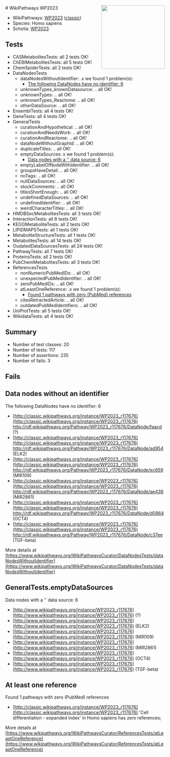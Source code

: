 <img style="float: right; width: 200px" src="https://upload.wikimedia.org/wikipedia/commons/thumb/8/83/Wplogo_with_text_500.png/640px-Wplogo_with_text_500.png" />
# WikiPathways WP2023

* WikiPathways: [WP2023](https://wikipathways.org/pathways/WP2023) ([classic](https://classic.wikipathways.org/instance/WP2023))
* Species: Homo sapiens
* Scholia: [WP2023](https://scholia.toolforge.org/wikipathways/WP2023)
## Tests
* CASMetabolitesTests: all 2 tests OK!
* ChEBIMetabolitesTests: all 5 tests OK!
* ChemSpiderTests: all 2 tests OK!
* DataNodesTests
    * dataNodesWithoutIdentifier: .x we found 1 problem(s):
        * [The following DataNodes have no identifier: 6](#d2d32fa5)
    * unknownTypes_knownDatasource: .. all OK!
    * unknownTypes: .. all OK!
    * unknownTypes_Reactome: .. all OK!
    * otherDataSource: .. all OK!
* EnsemblTests: all 4 tests OK!
* GeneTests: all 4 tests OK!
* GeneralTests
    * curationAndHypothetical: .. all OK!
    * curationAndNeedsWork: .. all OK!
    * curationAndReactome: .. all OK!
    * dataNodeWithoutGraphId: .. all OK!
    * duplicateTitles: .. all OK!
    * emptyDataSources: x we found 1 problem(s):
        * [Data nodes with a '' data source: 6](#3d121fd1)
    * emptyLabelOfNodeWithIdentifier: .. all OK!
    * groupsHaveDetail: .. all OK!
    * noTags: .. all OK!
    * nullDataSources: .. all OK!
    * stockComments: .. all OK!
    * titlesShortEnough: .. all OK!
    * undefinedDataSources: .. all OK!
    * undefinedIdentifier: .. all OK!
    * weirdCharacterTitles: .. all OK!
* HMDBSecMetabolitesTests: all 3 tests OK!
* InteractionTests: all 8 tests OK!
* KEGGMetaboliteTests: all 2 tests OK!
* LIPIDMAPSTests: all 1 tests OK!
* MetaboliteStructureTests: all 1 tests OK!
* MetabolitesTests: all 14 tests OK!
* OudatedDataSourcesTests: all 24 tests OK!
* PathwayTests: all 7 tests OK!
* ProteinsTests: all 2 tests OK!
* PubChemMetabolitesTests: all 3 tests OK!
* ReferencesTests
    * nonNumericPubMedIDs: .. all OK!
    * unexpectedPubMedIdentifier: .. all OK!
    * zeroPubMedIDs: .. all OK!
    * atLeastOneReference: .x we found 1 problem(s):
        * [Found 1 pathways with zero (PubMed) references](#d0a459f0)
    * citesRetractedArticle: .. all OK!
    * outdatedPubMedIdentifiers: .. all OK!
* UniProtTests: all 5 tests OK!
* WikidataTests: all 4 tests OK!


## Summary

* Number of test classes: 20
* Number of tests: 117
* Number of assertions: 235
* Number of fails: 3

## Fails

<a name="d2d32fa5" />

## Data nodes without an identifier

The following DataNodes have no identifier: 6

* [http://classic.wikipathways.org/instance/WP2023_r117676](http://classic.wikipathways.org/instance/WP2023_r117676) http://rdf.wikipathways.org/Pathway/WP2023_r117676/DataNode/faacd (?)
* [http://classic.wikipathways.org/instance/WP2023_r117676](http://classic.wikipathways.org/instance/WP2023_r117676) http://rdf.wikipathways.org/Pathway/WP2023_r117676/DataNode/ad954 (ELK2)
* [http://classic.wikipathways.org/instance/WP2023_r117676](http://classic.wikipathways.org/instance/WP2023_r117676) http://rdf.wikipathways.org/Pathway/WP2023_r117676/DataNode/ec659 (MIR109)
* [http://classic.wikipathways.org/instance/WP2023_r117676](http://classic.wikipathways.org/instance/WP2023_r117676) http://rdf.wikipathways.org/Pathway/WP2023_r117676/DataNode/ae436 (MIR2861)
* [http://classic.wikipathways.org/instance/WP2023_r117676](http://classic.wikipathways.org/instance/WP2023_r117676) http://rdf.wikipathways.org/Pathway/WP2023_r117676/DataNode/d0864 (OCT4)
* [http://classic.wikipathways.org/instance/WP2023_r117676](http://classic.wikipathways.org/instance/WP2023_r117676) http://rdf.wikipathways.org/Pathway/WP2023_r117676/DataNode/c37ee (TGF-beta)


More details at [https://www.wikipathways.org/WikiPathwaysCurator/DataNodesTests/dataNodesWithoutIdentifier](https://www.wikipathways.org/WikiPathwaysCurator/DataNodesTests/dataNodesWithoutIdentifier)

<a name="3d121fd1" />

## GeneralTests.emptyDataSources

Data nodes with a '' data source: 6

* [http://www.wikipathways.org/instance/WP2023_r117676](http://www.wikipathways.org/instance/WP2023_r117676) (?)
* [http://www.wikipathways.org/instance/WP2023_r117676](http://www.wikipathways.org/instance/WP2023_r117676) (ELK2)
* [http://www.wikipathways.org/instance/WP2023_r117676](http://www.wikipathways.org/instance/WP2023_r117676) (MIR109)
* [http://www.wikipathways.org/instance/WP2023_r117676](http://www.wikipathways.org/instance/WP2023_r117676) (MIR2861)
* [http://www.wikipathways.org/instance/WP2023_r117676](http://www.wikipathways.org/instance/WP2023_r117676) (OCT4)
* [http://www.wikipathways.org/instance/WP2023_r117676](http://www.wikipathways.org/instance/WP2023_r117676) (TGF-beta)


<a name="d0a459f0" />

## At least one reference

Found 1 pathways with zero (PubMed) references

* [http://classic.wikipathways.org/instance/WP2023_r117676](http://classic.wikipathways.org/instance/WP2023_r117676) 'Cell differentiation - expanded index' in Homo sapiens has zero references; 


More details at [https://www.wikipathways.org/WikiPathwaysCurator/ReferencesTests/atLeastOneReference](https://www.wikipathways.org/WikiPathwaysCurator/ReferencesTests/atLeastOneReference)

